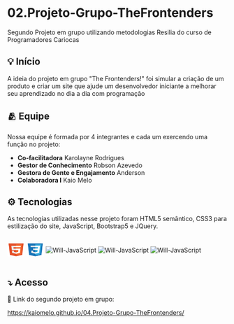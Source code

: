 # 02.Projeto-Grupo-TheFrontenders
Segundo Projeto em grupo utilizando metodologias Resilia do curso de Programadores Cariocas

 ## 💡 Início 

A ideia do projeto em grupo "The Frontenders!" foi simular a criação de um produto e criar um site que ajude um desenvolvedor iniciante a melhorar seu aprendizado no dia a dia com programação 

## 🫂 Equipe

Nossa equipe é formada por 4 integrantes e cada um exercendo uma função no projeto:

<ul>
  <li><strong>Co-facilitadora</strong> Karolayne Rodrigues</li>
  <li><strong>Gestor
de Conhecimento</strong> Robson Azevedo</li>
  <li><strong>Gestora de
Gente e Engajamento</strong> Anderson</li>
  <li><strong>Colaboradora I</strong> Kaio Melo</li>
</ul>

## ⚙ Tecnologias

As tecnologias utilizadas nesse projeto foram HTML5 semântico, CSS3 para estilização do site, JavaScript, Bootstrap5 e JQuery.
<div style="display: inline_block"><br>
<img align="center" alt="Will-HTML" height="30" width="40" src="https://raw.githubusercontent.com/devicons/devicon/master/icons/html5/html5-original.svg">
<img align="center" alt="Will-CSS" height="30" width="40" src="https://raw.githubusercontent.com/devicons/devicon/master/icons/css3/css3-original.svg">
<img align="center" alt="Will-JavaScript" height="30" width="40" src="https://cdn.jsdelivr.net/gh/devicons/devicon/icons/javascript/javascript-original.svg"> 
<img align="center" alt="Will-JavaScript" height="30" width="40" src="https://cdn.jsdelivr.net/gh/devicons/devicon/icons/bootstrap/bootstrap-original.svg" />
<img align="center" alt="Will-JavaScript" height="30" width="40" src="https://cdn.jsdelivr.net/gh/devicons/devicon/icons/jquery/jquery-original.svg" /> 
</div><br>

## ⤵ Acesso

📌 Link do segundo projeto em grupo:

https://kaiomelo.github.io/04.Projeto-Grupo-TheFrontenders/

